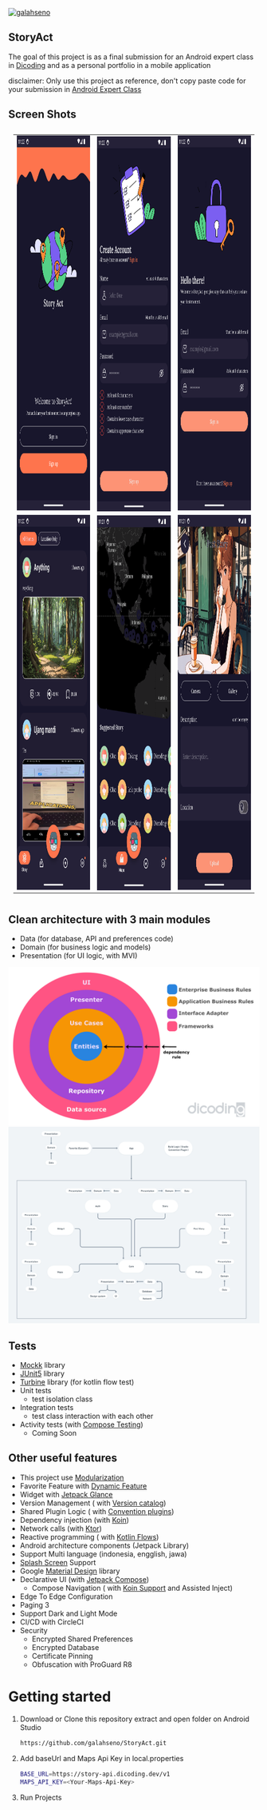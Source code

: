 [![galahseno](https://circleci.com/gh/galahseno/StoryAct.svg?style=svg)](https://circleci.com/gh/galahseno/StoryAct)

## StoryAct

The goal of this project is as a final submission for an Android expert class
in [Dicoding](https://www.dicoding.com) and as a personal portfolio in a mobile application

disclaimer: Only use this project as reference, don't copy paste code for your submission
in [Android Expert Class](https://www.dicoding.com/academies/165)

## Screen Shots

<table style="padding:10px">
  <tr>
    <td><img src="images/intro.png"  alt="1" width = 350px height = 750px ></td>
    <td><img src="images/sign_up.png" align="right" alt="2" width = 350px height = 750px ></td>
    <td><img src="images/sign_in.png" alt="3" width = 350px height = 750px></td>
  </tr>
  <tr>
    <td><img src="images/story.png"  alt="1" width = 350px height = 750px ></td>
    <td><img src="images/maps.png" align="right" alt="2" width = 350px height = 750px></td>
    <td><img src="images/upload.png" alt="3" width = 350px height = 750px></td>
  </tr>
</table>

## Clean architecture with 3 main modules

- Data (for database, API and preferences code)
- Domain (for business logic and models)
- Presentation (for UI logic, with MVI)

<img src="images/clean_arch.png" alt="ArchiTecture logo"/>
<img src="images/modularization.png" alt="ArchiTecture logo"/>

## Tests

- [Mockk](https://mockk.io/) library
- [JUnit5](https://junit.org/junit5/) library
- [Turbine](https://github.com/cashapp/turbine) library (for kotlin flow test)
- Unit tests
    - test isolation class
- Integration tests
    - test class interaction with each other
- Activity tests (with [Compose Testing](https://developer.android.com/jetpack/compose/testing))
    - Coming Soon

## Other useful features

- This project use [Modularization](https://developer.android.com/topic/modularization)
- Favorite Feature
  with [Dynamic Feature](https://developer.android.com/guide/playcore/feature-delivery)
- Widget with [Jetpack Glance](https://developer.android.com/develop/ui/compose/glance)
- Version Management (
  with [Version catalog](https://docs.gradle.org/current/userguide/platforms.html))
- Shared Plugin Logic (
  with [Convention plugins](https://docs.gradle.org/current/userguide/writing_plugins.html#convention_plugins))
- Dependency injection (with [Koin](https://insert-koin.io/))
- Network calls (with [Ktor](https://ktor.io/docs/http-client-engines.html#minimal-version))
- Reactive programming (
  with [Kotlin Flows](https://kotlinlang.org/docs/reference/coroutines/flow.html))
- Android architecture components (Jetpack Library)
- Support Multi language (indonesia, engglish, jawa)
- [Splash Screen](https://developer.android.com/develop/ui/views/launch/splash-screen) Support
- Google [Material Design](https://material.io/blog/android-material-theme-color) library
- Declarative UI (with [Jetpack Compose](https://developer.android.com/jetpack/compose))
    - Compose Navigation (
      with [Koin Support](https://insert-koin.io/docs/quickstart/android-compose/) and Assisted
      Inject)
- Edge To Edge Configuration
- Paging 3
- Support Dark and Light Mode
- CI/CD with CircleCI
- Security
    - Encrypted Shared Preferences
    - Encrypted Database
    - Certificate Pinning
    - Obfuscation with ProGuard R8

# Getting started

1. Download or Clone this repository extract and open folder on Android Studio
   ```sh
   https://github.com/galahseno/StoryAct.git
3. Add baseUrl and Maps Api Key in local.properties
   ```sh
   BASE_URL=https://story-api.dicoding.dev/v1
   MAPS_API_KEY=<Your-Maps-Api-Key>
5. Run Projects